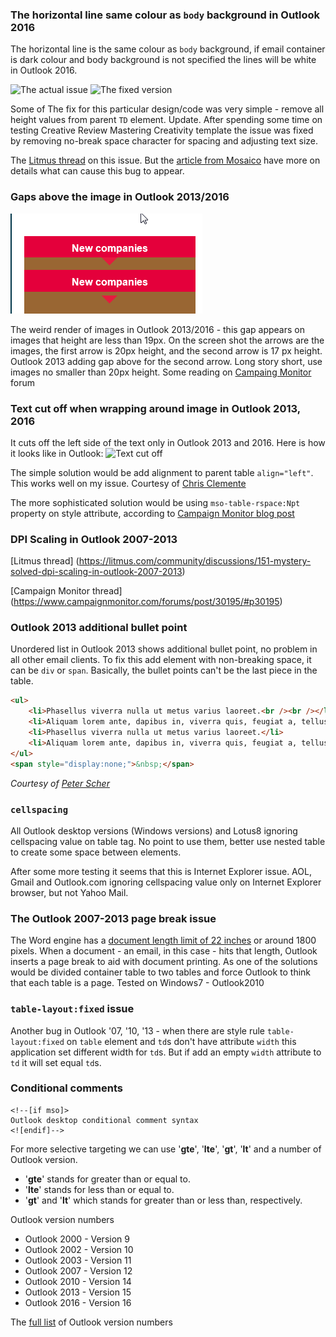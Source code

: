 ### The horizontal line same colour as `body` background in Outlook 2016

The horizontal line is the same colour as `body` background, if email container is dark colour and body background is not specified the lines will be white in Outlook 2016.

![The actual issue](http://i.imgur.com/Mf0qqHd.png)
![The fixed version](http://i.imgur.com/cOSDS7W.png)

Some of 
The fix for this particular design/code was very simple - remove all height values from parent `TD` element.
Update. After spending some time on testing Creative Review Mastering Creativity template the issue was fixed by removing no-break space character for spacing and adjusting text size.

The [Litmus thread](https://litmus.com/community/discussions/4990-outlook-2016-1px-horizontal-lines-showing-up-in-the-body) on this issue. But the [article from Mosaico](https://mosaico.io/email-client-tricks/outlook-2016-weird-1px-horizontal-lines/) have more on details what can cause this bug to appear.

### Gaps above the image in Outlook 2013/2016
![Gap above image](/screenshots/2016-05-17_155028.png?raw=true)

The weird render of images in Outlook 2013/2016 - this gap appears on images that height are less than 19px. On the screen shot the arrows are the images, the first arrow is 20px height, and the second arrow is 17 px height. Outlook 2013 adding gap above for the second arrow.
Long story short, use images no smaller than 20px height.
Some reading on [Campaing Monitor](https://www.campaignmonitor.com/forums/topic/7945/gaps-between-images-in-outlook-2013-fix-causes-issues-in-other-places/) forum


### Text cut off when wrapping around image in Outlook 2013, 2016
It cuts off the left side of the text only in Outlook 2013 and 2016. Here is how it looks like in Outlook:
![Text cut off](https://i.imgur.com/E45MrMQ.png)

The simple solution would be add alignment to parent table `align="left"`. This works well on my issue.
Courtesy of [Chris Clemente](http://www.informz.com/blog/template-design/quick-tip-fixing-outlook-2013-wrap-padding/)

The more sophisticated solution would be using `mso-table-rspace:Npt` property on style attribute, according to [Campaign Monitor blog post](https://www.campaignmonitor.com/forums/topic/7836/text-cut-off-when-wrapping-around-image-in-nested-table-outlook-2013/)

### DPI Scaling in Outlook 2007-2013

[Litmus thread] (https://litmus.com/community/discussions/151-mystery-solved-dpi-scaling-in-outlook-2007-2013)

[Campaign Monitor thread] (https://www.campaignmonitor.com/forums/post/30195/#p30195)

### Outlook 2013 additional bullet point

Unordered list in Outlook 2013 shows additional bullet point, no problem in all other email clients. To fix this add element with non-breaking space, it can be `div` or `span`. Basically, the bullet points can't be the last piece in the table.

```html
<ul>
    <li>Phasellus viverra nulla ut metus varius laoreet.<br /><br /></li>
    <li>Aliquam lorem ante, dapibus in, viverra quis, feugiat a, tellus.</li>
    <li>Phasellus viverra nulla ut metus varius laoreet.</li>
    <li>Aliquam lorem ante, dapibus in, viverra quis, feugiat a, tellus.</li>
</ul>
<span style="display:none;">&nbsp;</span>
```

*Courtesy of [Peter Scher](https://www.campaignmonitor.com/forums/post/30101/#p30101)*

### `cellspacing`
All Outlook desktop versions (Windows versions) and Lotus8 ignoring cellspacing value on table tag. No point to use them, better use nested table to create some space between elements.

After some more testing it seems that this is Internet Explorer issue. AOL, Gmail and Outlook.com ignoring cellspacing value only on Internet Explorer browser, but not Yahoo Mail.

### The Outlook 2007-2013 page break issue
The Word engine has a [document length limit of 22 inches](http://support.microsoft.com/kb/95109) or around 1800 pixels. When a document - an email, in this case - hits that length, Outlook inserts a page break to aid with document printing.
As one of the solutions would be divided container table to two tables and force Outlook to think that each table is a page.
Tested on Windows7 - Outlook2010


### `table-layout:fixed` issue
Another bug in Outlook '07, '10, '13 - when there are style rule `table-layout:fixed` on `table` element and `td`s don't have attribute `width` this application set different width for `td`s. But if add an empty `width` attribute to `td` it will set equal `td`s.

### Conditional comments

```
<!--[if mso]>
Outlook desktop conditional comment syntax
<![endif]-->
```

For more selective targeting we can use '**gte**', '**lte**', '**gt**', '**lt**' and a number of Outlook version.

- '**gte**' stands for greater than or equal to.
- '**lte**' stands for less than or equal to.
- '**gt**' and '**lt**' which stands for greater than or less than, respectively.

Outlook version numbers

* Outlook 2000 - Version 9
* Outlook 2002 - Version 10
* Outlook 2003 - Version 11
* Outlook 2007 - Version 12
* Outlook 2010 - Version 14
* Outlook 2013 - Version 15
* Outlook 2016 - Version 16

The [full list](http://www.slipstick.com/outlook/outlook-version-numbers/) of Outlook version numbers
